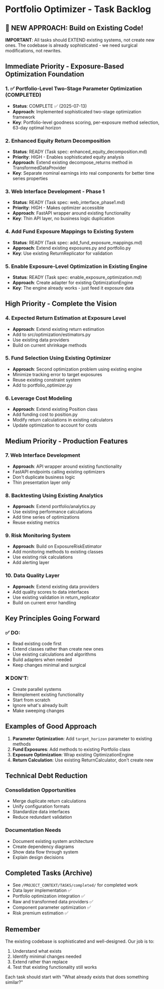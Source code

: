# Portfolio Optimizer - Task Backlog

## 🎯 NEW APPROACH: Build on Existing Code!
**IMPORTANT**: All tasks should EXTEND existing systems, not create new ones. The codebase is already sophisticated - we need surgical modifications, not rewrites.

## Immediate Priority - Exposure-Based Optimization Foundation

### 1. ✅ Portfolio-Level Two-Stage Parameter Optimization (COMPLETED)
- **Status**: COMPLETE ✅ (2025-07-13)
- **Approach**: Implemented sophisticated two-stage optimization framework
- **Key**: Portfolio-level goodness scoring, per-exposure method selection, 63-day optimal horizon

### 2. Enhanced Equity Return Decomposition
- **Status**: READY (Task spec: enhanced_equity_decomposition.md)
- **Priority**: HIGH - Enables sophisticated equity analysis
- **Approach**: Extend existing decompose_returns method in TransformedDataProvider
- **Key**: Separate nominal earnings into real components for better time series properties

### 3. Web Interface Development - Phase 1
- **Status**: READY (Task spec: web_interface_phase1.md)
- **Priority**: HIGH - Makes optimizer accessible
- **Approach**: FastAPI wrapper around existing functionality
- **Key**: Thin API layer, no business logic duplication

### 4. Add Fund Exposure Mappings to Existing System
- **Status**: READY (Task spec: add_fund_exposure_mappings.md)
- **Approach**: Extend existing exposures.py and portfolio.py
- **Key**: Use existing ReturnReplicator for validation

### 5. Enable Exposure-Level Optimization in Existing Engine
- **Status**: READY (Task spec: enable_exposure_optimization.md)
- **Approach**: Create adapter for existing OptimizationEngine
- **Key**: The engine already works - just feed it exposure data

## High Priority - Complete the Vision

### 4. Expected Return Estimation at Exposure Level
- **Approach**: Extend existing return estimation
- Add to src/optimization/estimators.py
- Use existing data providers
- Build on current shrinkage methods

### 5. Fund Selection Using Existing Optimizer
- **Approach**: Second optimization problem using existing engine
- Minimize tracking error to target exposures
- Reuse existing constraint system
- Add to portfolio_optimizer.py

### 6. Leverage Cost Modeling
- **Approach**: Extend existing Position class
- Add funding cost to position.py
- Modify return calculations in existing calculators
- Update optimization to account for costs

## Medium Priority - Production Features

### 7. Web Interface Development
- **Approach**: API wrapper around existing functionality
- FastAPI endpoints calling existing optimizers
- Don't duplicate business logic
- Thin presentation layer only

### 8. Backtesting Using Existing Analytics
- **Approach**: Extend portfolio/analytics.py
- Use existing performance calculations
- Add time series of optimizations
- Reuse existing metrics

### 9. Risk Monitoring System
- **Approach**: Build on ExposureRiskEstimator
- Add monitoring methods to existing classes
- Use existing risk calculations
- Add alerting layer

### 10. Data Quality Layer
- **Approach**: Extend existing data providers
- Add quality scores to data interfaces
- Use existing validation in return_replicator
- Build on current error handling

## Key Principles Going Forward

### ✅ DO:
- Read existing code first
- Extend classes rather than create new ones
- Use existing calculations and algorithms
- Build adapters when needed
- Keep changes minimal and surgical

### ❌ DON'T:
- Create parallel systems
- Reimplement existing functionality
- Start from scratch
- Ignore what's already built
- Make sweeping changes

## Examples of Good Approach

1. **Parameter Optimization**: Add `target_horizon` parameter to existing methods
2. **Fund Exposures**: Add methods to existing Portfolio class
3. **Exposure Optimization**: Wrap existing OptimizationEngine
4. **Return Calculation**: Use existing ReturnCalculator, don't create new

## Technical Debt Reduction

### Consolidation Opportunities
- Merge duplicate return calculations
- Unify configuration formats
- Standardize data interfaces
- Reduce redundant validation

### Documentation Needs
- Document existing system architecture
- Create dependency diagrams
- Show data flow through system
- Explain design decisions

## Completed Tasks (Archive)
- See `/PROJECT_CONTEXT/TASKS/completed/` for completed work
- Data layer implementation ✅
- Portfolio optimization integration ✅
- Raw and transformed data providers ✅
- Component parameter optimization ✅
- Risk premium estimation ✅

## Remember
The existing codebase is sophisticated and well-designed. Our job is to:
1. Understand what exists
2. Identify minimal changes needed
3. Extend rather than replace
4. Test that existing functionality still works

Each task should start with "What already exists that does something similar?"
